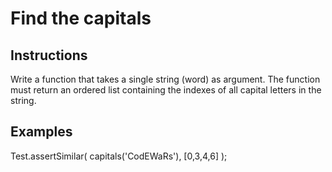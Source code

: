 # Find the capitals

## Instructions
Write a function that takes a single string (word) as argument. The function must return an ordered list containing the indexes of all capital letters in the string.

## Examples 
Test.assertSimilar( capitals('CodEWaRs'), [0,3,4,6] );
